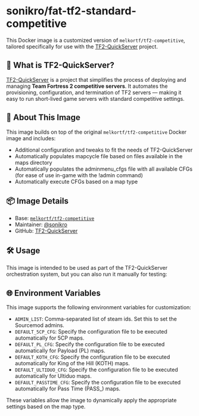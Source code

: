 # sonikro/fat-tf2-standard-competitive

This Docker image is a customized version of `melkortf/tf2-competitive`, tailored specifically for use with the [TF2-QuickServer](https://github.com/sonikro/TF2-QuickServer) project.

## 🔧 What is TF2-QuickServer?

[TF2-QuickServer](https://github.com/sonikro/TF2-QuickServer) is a project that simplifies the process of deploying and managing **Team Fortress 2 competitive servers**. It automates the provisioning, configuration, and termination of TF2 servers — making it easy to run short-lived game servers with standard competitive settings.

## 🚀 About This Image

This image builds on top of the original `melkortf/tf2-competitive` Docker image and includes:

- Additional configuration and tweaks to fit the needs of TF2-QuickServer
- Automatically populates mapcycle file based on files available in the maps directory
- Automatically populates the adminmenu_cfgs file with all available CFGs (for ease of use in-game with the !admin command)
- Automatically execute CFGs based on a map type

## 📦 Image Details

- Base: [`melkortf/tf2-competitive`](https://hub.docker.com/r/melkortf/tf2-competitive)
- Maintainer: [@sonikro](https://github.com/sonikro)
- GitHub: [TF2-QuickServer](https://github.com/sonikro/TF2-QuickServer)

## 🛠 Usage

This image is intended to be used as part of the TF2-QuickServer orchestration system, but you can also run it manually for testing:

## 🌐 Environment Variables

This image supports the following environment variables for customization:

- `ADMIN_LIST`: Comma-separated list of steam ids. Set this to set the Sourcemod admins.
- `DEFAULT_5CP_CFG`: Specify the configuration file to be executed automatically for 5CP maps.
- `DEFAULT_PL_CFG`: Specify the configuration file to be executed automatically for Payload (PL) maps.
- `DEFAULT_KOTH_CFG`: Specify the configuration file to be executed automatically for King of the Hill (KOTH) maps.
- `DEFAULT_ULTIDUO_CFG`: Specify the configuration file to be executed automatically for Ultiduo maps.
- `DEFAULT_PASSTIME_CFG`: Specify the configuration file to be executed automatically for Pass Time (PASS_) maps.

These variables allow the image to dynamically apply the appropriate settings based on the map type.

